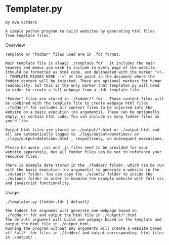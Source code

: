 # Templater.py
	By Ava Cordero

	A simple python program to build websites by generating html files from template files.

Overview

	Template or "fodder" files used are in .fdr format.

	Main template file is always ./template.fdr . It includes the main headers and menus you wish to include in every page of the website. Ithould be formatted as html code, and delineated with the marker "<!-- TEMPLATE PAUSES HERE -->" at the point in the document where the fodder content will be injected. There are optional markers for human readability, but this is the only marker that Templater.py will need in order to create a full webpage from a .fdr template file.

	"Fodder" files are stored in ./fodder/*.fdr . These content files will be combined with the template file to create webpage html files. ./fodder/*.fdr includes all content files to be injected into the website on a basic execution (no arguments). These can be optionally empty, or contain html code. You can include as many fodder files as you'd like.

	Output html files are stored in ./output/*.html or ./output.html and all are automatically logged to ./logs/output<datetime>/ or ./logs/output<datetime>.html , respectively, on subsequent executions.

	Please be aware .css and .js files need to be provided for your website separately, but all fodder files can be set to reference your resource files.

	There is example data stored in the ./fodder/ folder, which can be run with the basic execution (no arguments) to generate a website in the ./output/ folder. You can copy the ./assets/ folder to inside the ./output/ folder in order to examine the example website with full css and javascript functionality.
	
Usage

	./templater.py {fodder.fdr | default}

	The fodder.fdr argument will generate one webpage based on ./fodder/*.fdr and output the html file in ./output/*.html .
	The default argument will build one webpage based on the template and output the html file in ./output.html.
	Running the program without any arguments will create a website based off *all* .fdr files in ./fodder/ and output corresponding .html files in ./output/ .

